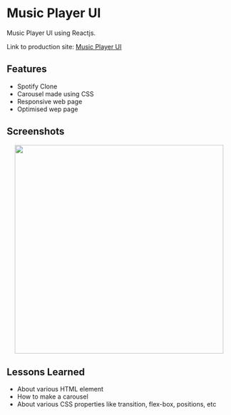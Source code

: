 
# Music Player UI

Music Player UI using Reactjs.

Link to production site: [Music Player UI](https://immortals430.github.io/Music-Player-UI/)



## Features

- Spotify Clone
- Carousel made using CSS
- Responsive web page
- Optimised wep page



## Screenshots



<p align="center">
<img src="https://github.com/user-attachments/assets/1418742d-c6e4-4400-a6ee-79cdc8f4d74b" width="468"  />
</p>



## Lessons Learned


- About various HTML element
- How to make a carousel
- About various CSS properties like transition, flex-box, positions, etc
